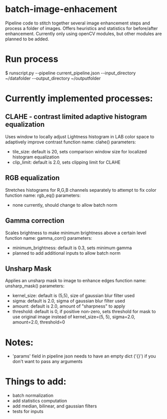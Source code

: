 # batch-image-enhacement
Pipeline code to stitch together several image enhancement steps and process a folder of images. Offers heuristics and statistics for before/after enhancement. Currently only using openCV modules, but other modules are planned to be added.

# Run process

$ runscript.py --pipeline current_pipeline.json --input_directory ~/datafolder --output_directory ~/outputfolder


# Currently implemented processes:

## CLAHE - contrast limited adaptive histogram equalization
Uses window to locally adjust Lightness histogram in LAB color space to adaptively improve contrast
function name: clahe()
parameters: 
- tile_size: default is 20, sets comparison window size for localized histogram equalization
- clip_limit: default is 2.0, sets clipping limit for CLAHE

## RGB equalization
Stretches histograms for R,G,B channels separately to attempt to fix color
function name: rgb_eq()
parameters:
- none currently, should change to allow batch norm

## Gamma correction
Scales brightness to make minimum brightness above a certain level
function name: gamma_corr()
parameters:
- minimum_brightness: default is 0.3, sets minimum gamma
- planned to add additional inputs to allow batch norm

## Unsharp Mask
Applies an unsharp mask to image to enhance edges
function name: unsharp_mask()
parameters:
- kernel_size: default is (5,5), size of gaussian blur filter used
- sigma: default is 2.0, sigma of gaussian blur filter used
- amount: default is 2.0, amount of "sharpness" to apply
- threshold: default is 0, if positive non-zero, sets threshold for mask to use original image instead of 
kernel_size=(5, 5), sigma=2.0, amount=2.0, threshold=0


# Notes:
- 'params' field in pipeline json needs to have an empty dict ('{}') if you don't want to pass any arguments


# Things to add:
- batch normalization
- add statistics computation
- add median, bilinear, and gaussian filters
- tests for inputs
